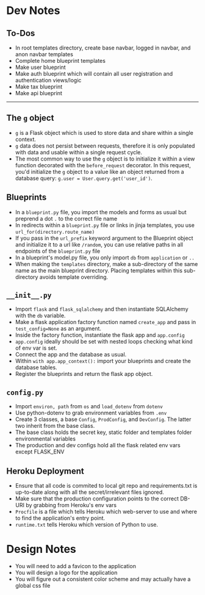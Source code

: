 # Dev Notes

## To-Dos

-   In root templates directory, create base navbar, logged in navbar, and anon navbar templates
-   Complete home blueprint templates
-   Make user blueprint
-   Make auth blueprint which will contain all user registration and authentication views/logic
-   Make tax blueprint
-   Make api blueprint

---

## The `g` object

-   `g` is a Flask object which is used to store data and share within a single context.
-   `g` data does not persist between requests, therefore it is only populated with data and usable within a single request cycle.
-   The most common way to use the `g` object is to initialize it within a view function decorated with the `before_request` decorator. In this request, you'd initialize the `g` object to a value like an object returned from a database query: `g.user = User.query.get('user_id')`.

## Blueprints

-   In a `blueprint.py` file, you import the models and forms as usual but preprend a dot `.` to the correct file name
-   In redirects within a `blueprint.py` file or links in jinja templates, you use `url_for(directory.route_name)`
-   If you pass in the `url_prefix` keyword argument to the Blueprint object and initialize it to a url like `/random`, you can use relative paths in all endpoints of the `blueprint.py` file
-   In a blueprint's model.py file, you only import `db` from `application` or `..`
-   When making the `templates` directory, make a sub-directory of the same name as the main blueprint directory. Placing templates within this sub-directory avoids template overriding.

## `__init__.py`

-   Import `flask` and `flask_sqlalchemy` and then instantiate SQLAlchemy with the `db` variable.
-   Make a flask application factory function named `create_app` and pass in `test_config=None` as an argument.
-   Inside the factory function, instantiate the flask app and `app.config`
-   `app.config` ideally should be set with nested loops checking what kind of env var is set.
-   Connect the app and the database as usual.
-   Within `with app.app_context():` import your blueprints and create the database tables.
-   Register the blueprints and return the flask app object.

## `config.py`

-   Import `environ, path` from `os` and `load_dotenv` from `dotenv`
-   Use python-dotenv to grab environment variables from `.env`
-   Create 3 classes, a base `Config`, `ProdConfig`, and `DevConfig`. The latter two inherit from the base class.
-   The base class holds the secret key, static folder and templates folder environmental variables
-   The production and dev configs hold all the flask related env vars except FLASK_ENV

## Heroku Deployment

-   Ensure that all code is commited to local git repo and requirements.txt is up-to-date along with all the secret/irrelevant files ignored.
-   Make sure that the production configuration points to the correct DB-URI by grabbing from Heroku's env vars
-   `Procfile` is a file which tells Heroku which web-server to use and where to find the application's entry point.
-   `runtime.txt` tells Heroku which version of Python to use.

# Design Notes

-   You will need to add a favicon to the application
-   You will design a logo for the application
-   You will figure out a consistent color scheme and may actually have a global css file
